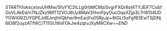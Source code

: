$START$h1okscxtxuUHMw/5fuY1C2tLLg0rbMCMziSvgrFXQr8st4TYJEiF7CobfOoVLAkEd/n7NJZkz9MT12VOJ6Uy8MaV2HvnFpyOucOqsXZjp3L7rW5I4UDYOWXWZUYQPEJdRJmjhVQbher9mEarjFu05RpJp+8tGLt5sFgfB3EwTSjDNj6lO8f2uyzATfWC/T11GUWsFOkJw4zqtvJXyM8CXw==$END$